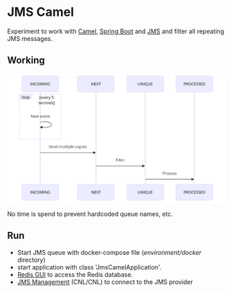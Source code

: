 # JMS Camel
Experiment to work with [Camel](https://camel.apache.org/), 
[Spring Boot](https://spring.io/projects/spring-boot) and [JMS](https://activemq.apache.org/components/artemis/) and filter all repeating JMS messages.

## Working

![Flow](flow.png)

No time is spend to prevent hardcoded queue names, etc.

## Run
- Start JMS queue with docker-compose file (*environment/docker* directory)
- start application with class 'JmsCamelApplication'.
- [Redis GUI](http://localhost:5540/) to access the Redis database.
- [JMS Management](http://localhost:8161/) (CNL/CNL) to connect to the JMS provider